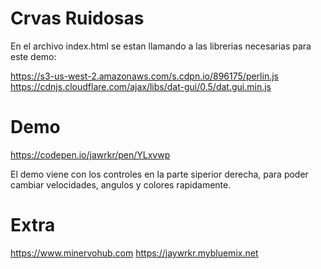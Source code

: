# Crvas Ruidosas

En el archivo index.html se estan llamando a las librerias necesarias para este demo:

https://s3-us-west-2.amazonaws.com/s.cdpn.io/896175/perlin.js
https://cdnjs.cloudflare.com/ajax/libs/dat-gui/0.5/dat.gui.min.js

# Demo

https://codepen.io/jawrkr/pen/YLxvwp

El demo viene con los controles en la parte siperior derecha, para poder cambiar velocidades, angulos y colores rapidamente.

# Extra
https://www.minervohub.com 
https://jaywrkr.mybluemix.net
